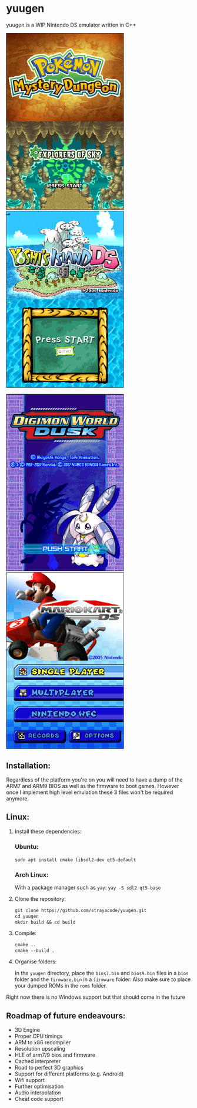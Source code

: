 # yuugen

yuugen is a WIP Nintendo DS emulator written in C++

<img src="Images/image1.png" width="320" alt="pkmn md" />&nbsp;
<img src="Images/image2.png" width="320" alt="yoshi's island" />

<img src="Images/image3.png" width="320" alt="digimon" />&nbsp;
<img src="Images/image4.png" width="320" alt="mariokart" />

## Installation:
Regardless of the platform you're on you will need to have a dump of the ARM7 and ARM9 BIOS as well as the firmware to boot games. However once I implement high level emulation these 3 files won't be required anymore.

## Linux:
1. Install these dependencies:
    ### Ubuntu:
    ```sudo apt install cmake libsdl2-dev qt5-default```

    ### Arch Linux:
    With a package manager such as ```yay```:
    ```yay -S sdl2 qt5-base```
2. Clone the repository:
    ```
    git clone https://github.com/strayacode/yuugen.git 
    cd yuugen
    mkdir build && cd build
    ```
3. Compile:
    ```
    cmake ..
    cmake --build .
    ```
4. Organise folders:

    In the ```yuugen``` directory, place the ```bios7.bin``` and ```bios9.bin``` files in a ```bios``` folder and the ```firmware.bin``` in a ```firmware``` folder. Also make sure to place your dumped ROMs in the ```roms``` folder.

Right now there is no Windows support but that should come in the future

## Roadmap of future endeavours:
- 3D Engine
- Proper CPU timings
- ARM to x86 recompiler
- Resolution upscaling
- HLE of arm7/9 bios and firmware
- Cached interpreter
- Road to perfect 3D graphics
- Support for different platforms (e.g. Android)
- Wifi support
- Further optimisation
- Audio interpolation
- Cheat code support




